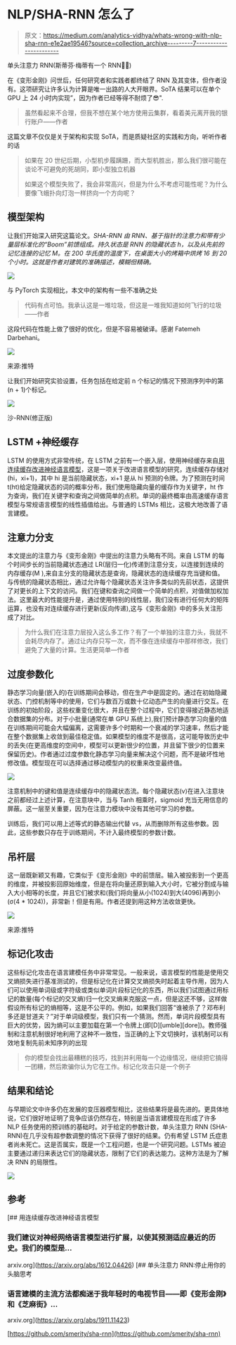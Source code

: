 # NLP/SHA-RNN 怎么了

> 原文：<https://medium.com/analytics-vidhya/whats-wrong-with-nlp-sha-rnn-e1e2ae19546?source=collection_archive---------7----------------------->

单头注意力 RNN(斯蒂芬·梅蒂有一个 RNN🤷‍♀️)

在《变形金刚》问世后，任何研究者和实践者都终结了 RNN 及其变体，但作者没有。这项研究让许多认为计算是唯一出路的人大开眼界。SoTA 结果可以在单个 GPU 上 24 小时内实现”，因为作者已经等得不耐烦了😎".

> 虽然看起来不合理，但我不想在某个地方使用云集群，看着美元离开我的银行账户——作者

这篇文章不仅仅是关于架构和实现 SoTA，而是质疑社区的实践和方向，听听作者的话

> 如果在 20 世纪后期，小型机步履蹒跚，而大型机胜出，那么我们很可能在谈论不可避免的死胡同，即小型独立机器
> 
> 如果这个模型失败了，我会非常高兴，但是为什么不考虑可能性呢？为什么要像飞蛾扑向灯泡一样挤向一个方向呢？

## 模型架构

让我们开始深入研究这篇论文。*SHA-RNN 由 RNN、基于指针的注意力和带有少量层标准化的“Boom”前馈组成。持久状态是 RNN 的隐藏状态 h，以及从先前的记忆连接的记忆 M。在 200 华氏度的温度下，在桌面大小的烤箱中烘烤 16 到 20 个小时。这就是作者对建筑的准确描述，模糊但精确。*

![](img/75dab149c3362e88ff522eccc60960ca.png)

与 PyTorch 实现相比，本文中的架构有一些不准确之处

> 代码有点可怕。我承认这是一堆垃圾，但这是一堆我知道如何飞行的垃圾——作者

这段代码在性能上做了很好的优化，但是不容易被破译。感谢 Fatemeh Darbehani。

![](img/cd2c4567eb46f566de0a28f6605e1a33.png)

来源:推特

让我们开始研究实验设置，任务包括在给定前 n 个标记的情况下预测序列中的第(n + 1)个标记。

![](img/4d857c073a25c9c038d4171cd6354fd3.png)

沙-RNN(修正版)

## LSTM +神经缓存

LSTM 的使用方式非常传统，在 LSTM 之前有一个嵌入层，使用神经缓存来自[用连续缓存改进神经语言模型](https://arxiv.org/abs/1612.04426)，这是一项关于改进语言模型的研究，连续缓存存储对(hi，xi+1)，其中 hi 是当前隐藏状态，xi+1 是从 hi 预测的令牌。为了预测在时间 t(ht)给定隐藏状态的词的概率分布，我们使用隐藏向量的缓存作为关键字，ht 作为查询，我们在关键字和查询之间做简单的点积。单词的最终概率由高速缓存语言模型与常规语言模型的线性插值给出。与普通的 LSTMs 相比，这极大地改善了语言建模。

## 注意力分支

本文提出的注意力与《变形金刚》中提出的注意力头略有不同。来自 LSTM 的每个时间步长的当前隐藏状态通过 LR(层归一化)传递到注意分支，以连接到连续的内存缓存(M ),来自主分支的隐藏状态是查询，隐藏状态的连续缓存充当键和值。与传统的隐藏状态相比，通过允许每个隐藏状态关注许多类似的先前状态，这提供了对更长的上下文的访问。我们在键和查询之间做一个简单的点积，对值做加权加法。这里最大的性能提升是，通过使用特别的线性层，我们没有进行任何大的矩阵运算，也没有对连续缓存进行更新(反向传递),这与《变形金刚》中的多头关注形成了对比。

> 为什么我们在注意力层投入这么多工作？有了一个单独的注意力头，我就不会耗尽内存了。通过让内存只写一次，而不像在连续缓存中那样修改，我们避免了大量的计算。生活更简单—作者

## 过度参数化

静态学习向量(嵌入的)在训练期间会移动，但在生产中是固定的。通过在初始隐藏状态、门控机制等中的使用，它们与数百万或数十亿动态产生的向量进行交互。在训练的初始阶段，这些权重变化很大，并且在整个过程中，它们变得接近静态地适合数据集的分布。对于小批量(通常在单 GPU 系统上),我们预计静态学习向量的值在训练期间可能会大幅偏离，这需要许多个时期和一个衰减的学习速率，然后才能在整个数据集上收敛到最佳稳定值。如果模型的维度不是很高，这可能导致历史中的丢失(在更高维度的空间中，模型可以更新很少的位置，并且留下很少的位置来保留历史)。作者通过过度参数化静态学习向量来解决这个问题，而不是破坏性地修改值。模型现在可以选择通过移动模型内的权重来改变最终值。

![](img/28293519a4e51bc737fb8c7667fa9be1.png)

注意机制中的键和值是连续缓存中的隐藏状态流。每个隐藏状态(v)在进入注意块之前都经过上述计算，在注意块中，当与 Tanh 相乘时，sigmoid 充当无用信息的屏蔽。这一层至关重要，因为在注意力模块中没有其他可学习的参数。

训练后，我们可以用上述等式的静态输出代替 vs，从而删除所有这些参数。因此，这些参数只存在于训练期间，不计入最终模型的参数计数。

## 吊杆层

这一层既新颖又有趣，它类似于《变形金刚》中的前馈层。输入被投影到一个更高的维度，并被投影回原始维度，但是在将向量还原到输入大小时，它被分割成与输入大小相等的长度，并且它们被求和(我们将向量从小(1024)到大(4096)再到小(σ(4 * 1024))，非常新！但是有用。作者还提到用这种方法收敛更快。

![](img/81f51114679f9a67b9e831f77709a66d.png)

来源:推特

## 标记化攻击

这些标记化攻击在语言建模任务中非常常见。一般来说，语言模型的性能是使用交叉熵损失进行基准测试的，但是标记化在计算交叉熵损失时起着主导作用，因为人们可以使用单词级或字符级或类似单词片段标记化的东西，所以我们试图通过用标记的数量(每个标记的交叉熵)归一化交叉熵来克服这一点，但是这还不够，这样做假设所有标记的熵相等，这是不公平的。例如，如果我们回答“谁被杀了？邓布利多还是甘道夫？”对于单词级模型，我们只有一个猜测。然而，单词片段模型具有巨大的优势，因为熵可以主要加载在第一个令牌上(即[D][umble][dore])。教师强制和注意机制很好地利用了这种不一致性，当正确的上下文切换时，该机制可以有效地复制先前未知序列的出现

> 你的模型会找出最糟糕的技巧，找到并利用每一个边缘情况，继续把它搞得一团糟，然后欺骗你认为它在工作。标记化攻击只是一个例子

## 结果和结论

与早期论文中许多仍在发展的变压器模型相比，这些结果将是最先进的。更具体地说，它们很好地证明了竞争应该仍然存在，特别是当语言建模现在形成了许多 NLP 任务使用的预训练的基础时。对于给定的参数计数，单头注意力 RNN (SHA-RNN)在几乎没有超参数调整的情况下获得了很好的结果。仍有希望 LSTM 氏症患者尚未死亡。这是否属实，既是一个工程问题，也是一个研究问题。LSTMs 被迫主要通过递归来表达它们的隐藏状态，限制了它们的表达能力。这种方法是为了解决 RNN 的局限性。

![](img/fd0ff1a0a767e77b96b0192a255b3e87.png)

## 参考

 [## 用连续缓存改进神经语言模型

### 我们建议对神经网络语言模型进行扩展，以使其预测适应最近的历史。我们的模型是…

arxiv.org](https://arxiv.org/abs/1612.04426)  [## 单头注意力 RNN:停止用你的头脑思考

### 语言建模的主流方法都痴迷于我年轻时的电视节目——即《变形金刚》和《芝麻街》…

arxiv.org](https://arxiv.org/abs/1911.11423) 

[https://github.com/smerity/sha-rnn](https://github.com/smerity/sha-rnn)